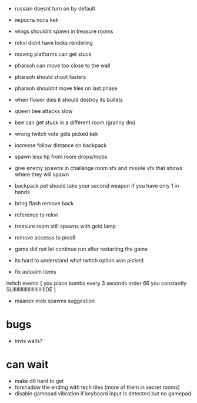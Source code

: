 * russian doesnt turn on by default
* якрость пола kek
* wings shouldnt spawn in treasure rooms
* rekvi didnt have locks rendering
* moving platforms can get stuck
* pharaoh can move too close to the wall
* pharaoh should shoot fasters
* pharaoh shouldnt move tiles on last phase
* when flower dies it should destroy its bullets
* queen bee attacks slow
* bee can get stuck in a different room (granny dm)
* wrong twitch vote gets picked kek
* increase follow distance on backpack
* spawn less hp from room drops/mobs
* give enemy spawns in challange room sfx and missile vfx that shows where they will spawn
* backpack pet should take your second weapon if you have only 1 in hands
* bring flash remove back
* reference to rekvi
* treasure room still spawns with gold lamp

* remove accesss to pico8
* game did not let continue run after restarting the game
* its hard to understand what twitch option was picked
* fix autoaim items

twitch events {
 you place bombs every 3 seconds
 order 66
 you constantly SLIIIIIIIIIIIIIIIIIIIIIIIIDE
}

* maanex mob spawns suggestion

# bugs
* invis walls?

# can wait
 * make d6 hard to get
 * forshadow the ending with tech tiles (more of them in secret rooms)
 * disable gamepad vibration if keyboard input is detected but no gamepad
